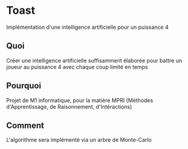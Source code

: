 # Toast
Implémentation d'une intelligence artificielle pour un puissance 4

## Quoi

Créer une intelligence artificielle suffisamment élaborée pour battre un joueur au puissance 4 avec chaque coup limité en temps

## Pourquoi

Projet de M1 informatique, pour la matière MPRI (Méthodes d'Apprentissage, de Raisonnement, d'Intéractions)

## Comment

L'algorithme sera implémenté via un arbre de Monte-Carlo
